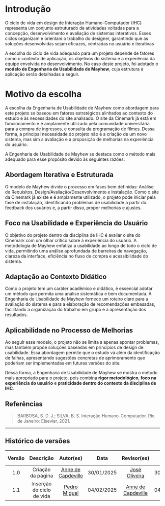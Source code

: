 <!-- O ciclo de vida utilizado no projeto (justificativa: o motivo da escolha)-->

# Introdução

O ciclo de vida em design de Interação Humano-Computador (IHC) representa um conjunto estruturado de atividades voltadas para a concepção, desenvolvimento e avaliação de sistemas interativos. Esses ciclos organizam e orientam o trabalho do designer, garantindo que as soluções desenvolvidas sejam eficazes, centradas no usuário e iterativas

A escolha do ciclo de vida adequado para um projeto depende de fatores como o contexto de aplicação, os objetivos do sistema e a experiência da equipe envolvida no desenvolvimento. No caso deste projeto, foi adotado o **modelo de Engenharia de Usabilidade de Mayhew**, cuja estrutura e aplicação serão detalhadas a seguir.

# Motivo da escolha

A escolha da Engenharia de Usabilidade de Mayhew como abordagem para este projeto se baseou em fatores estratégicos alinhados ao contexto do estudo e às necessidades do site analisado. O site da Cinemark já está em funcionamento e é amplamente utilizado pela comunidade universitária para a compra de ingressos, e consulta da programação de filmes. Dessa forma, a principal necessidade do projeto não é a criação de um novo sistema, mas sim a avaliação e a proposição de melhorias na experiência do usuário.

A Engenharia de Usabilidade de Mayhew se destaca como o método mais adequado para esse propósito devido às seguintes razões:

## **Abordagem Iterativa e Estruturada**

O modelo de Mayhew divide o processo em fases bem definidas: Análise de Requisitos, Design/Avaliação/Desenvolvimento e Instalação. Como o site da Cinemark já existe e é amplamente utilizado, o projeto pode iniciar pela fase de instalação, identificando problemas de usabilidade a partir do feedback dos usuários e, a partir disso, propor melhorias e ajustes.

## **Foco na Usabilidade e Experiência do Usuário**

O objetivo do projeto dentro da disciplina de IHC é avaliar o site do Cinemark com um olhar crítico sobre a experiência do usuário. A metodologia de Mayhew enfatiza a usabilidade ao longo de todo o ciclo de vida, permitindo uma análise aprofundada de barreiras de navegação, clareza da interface, eficiência no fluxo de compra e acessibilidade do sistema.

## **Adaptação ao Contexto Didático**

Como o projeto tem um caráter acadêmico e didático, é essencial adotar um método que permita uma análise sistemática e bem documentada. A Engenharia de Usabilidade de Mayhew fornece um roteiro claro para a avaliação do sistema e para a elaboração de recomendações embasadas, facilitando a organização do trabalho em grupo e a apresentação dos resultados.

## **Aplicabilidade no Processo de Melhorias**

Ao seguir esse modelo, o projeto não se limita a apenas apontar problemas, mas também propõe soluções baseadas em princípios de design de usabilidade. Essa abordagem permite que o estudo vá além da identificação de falhas, apresentando sugestões concretas de aprimoramento que poderiam ser implementadas em futuras versões do site.

Dessa forma, a Engenharia de Usabilidade de Mayhew se mostra o método mais apropriado para o projeto, pois combina **rigor metodológico**, **foco na experiência do usuário** e **praticidade dentro do contexto da disciplina de IHC**.

## Referências

> BARBOSA, S. D. J.; SILVA, B. S. Interação Humano-Computador. Rio de Janeiro: Elsevier, 2021.

---

## Histórico de versões

| Versão |     Descrição     |                     Autor(es)                      |    Data    | Revisor(es) | Data de revisão |
| :----: | :---------------: | :------------------------------------------------: | :--------: | :---------: | :-------------: |
|  1.0   | Criação da página | [Anne de Capdeville](https://github.com/nanecapde) | 30/01/2025 |  [José Oliveira](https://github.com/jose1277)           |   30/01/2025    |
|  1.1   | Inserção do ciclo de vida | [Pedro Miguel](https://github.com/pedroMADBR) | 04/02/2025 |  [Anne de Capdeville](https://github.com/nanecapde) |   04/02/2025    |
